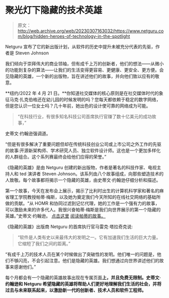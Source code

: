 # 聚光灯下隐藏的技术英雄

> 原文：<http://web.archive.org/web/20230307163032/https://www.netguru.com/blog/hidden-heroes-of-technology-in-the-spotlight>

 Netguru 宣布了它的新出版计划，从软件的历史中提升未被充分代表的先驱，作者是 Steven Johnson

我们倾向于崇拜伟大的商业领袖，但有成千上万的创新者，他们的想法——从微小的功能到复杂的算法——让我们的生活变得更容易、更健康、更安全、更方便。会见隐藏的英雄，一个新的出版物，旨在讲述他们的故事，并向他们致以应有的敬意。

**纽约/2022 年 4 月 21 日。**你知道社交媒体的核心原则是在社交媒体时代的象征马克·扎克伯格还在幼儿园的时候发明的吗？您每天都依赖于稳定的数字网络，但是您认识一位女士吗？几十年前，她出色的设计使可靠的网络成为可能。

> “在科技行业，有很多知名科技公司首席执行官赚了数十亿美元的成功故事，”

史蒂文·约翰逊强调道。

“但是有很多解决了重要问题但却在传统科技创业公司或上市公司之外工作的先驱的故事:开源新架构师、学术研究人员、独立软件设计师。这也是一个更加多样化的人群组合。这个系列赛最终会给他们应得的荣誉。”

《隐藏的英雄》是由 Netguru 创建的新出版物，作者是著名的科技作家、电视主持人和 ted 演讲者 Steven Johnson。该系列由八个故事组成，向那些塑造技术的人致敬。每个故事都将揭示一个隐藏的英雄，由史蒂文·约翰逊仔细分析和描述。

第一个故事，今天在发布会上展示，揭示了比利时出生的计算机科学家和著名的麻省理工学院教授帕蒂·梅斯，以及她为奠定我们今天所知的在线社交网络的基础所做的贡献。“从 HOMR 和协同过滤到记忆代理，她的工作是一个强有力的故事，可以激励未来的许多代人。我很兴奋帕蒂·梅斯是我们向世界展示的第一个隐藏的英雄。”史蒂文·约翰逊。 [点击这里](http://web.archive.org/web/20220926181945/https://hiddenheroes.netguru.com/pattie-maes) [阅读帕蒂的故事。](http://web.archive.org/web/20220926181945/https://hiddenheroes.netguru.com/pattie-maes)

《隐藏的英雄》出版商 Netguru 的首席执行官马雷克·塔拉奇克说:

> “软件是人类有史以来最伟大的发明之一。它有加速我们生活的巨大力量。它缩短了我们之间的距离。”

“有成千上万的技术人员在某个时候做出了突破性的发明。他们唯一的问题是，他们不够闪亮，不会引起注意。他们是隐藏的英雄。我们想通过向世界讲述他们的故事来感谢他们。”

每个月都会有一个隐藏的英雄故事出现在专属页面[](http://web.archive.org/web/20220926181945/https://hiddenheroes.netguru.com/)**上，并且免费无限制。史蒂文·约翰逊和 Netguru 希望隐藏的英雄将帮助人们更好地理解我们生活的社会，并将过去与未来联系起来，以激励新一代的创新者、技术人员和软件工程师。**